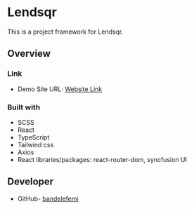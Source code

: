 # Lendsqr

This is a project framework for Lendsqr.



## Overview



### Link

- Demo Site URL: [Website Link](https://bandele-femi-lendsqr-fe-test.vercel.app/)


### Built with

- SCSS
- React
- TypeScript
- Tailwind css
- Axios
- React libraries/packages: react-router-dom, syncfusion UI


## Developer

- GitHub- [bandelefemi](https://github.com/bandelefemi)
